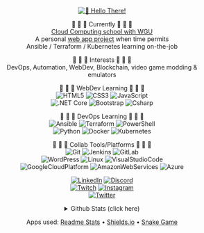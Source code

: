 <div align="center">

[![👋 Hello There!](https://cdn.discordapp.com/attachments/363603833680560139/878781125395378237/hello-there.gif?raw=true)](https://www.youtube.com/watch?v=rEq1Z0bjdwc)

🔭 🔭 🔭 Currently 🔭 🔭 🔭 <br />
[Cloud Computing school with WGU](https://partners.wgu.edu/Pages/BSCC.aspx) <br />
A personal [web app project](https://github.com/jedington/Canvas-Your-Goals) when time permits <br />
Ansible / Terraform / Kubernetes learning on-the-job

:cookie: :cookie: :cookie: Interests :cookie: :cookie: :cookie: <br />
DevOps, Automation, WebDev, Blockchain, video game modding & emulators

<p>
    🌱 🌱 🌱 WebDev Learning 🌱 🌱 🌱
    <br />
    <img alt="HTML5" src="https://img.shields.io/badge/Markup-HTML5-informational?style=flat&logo=HTML5&color=E34F26" />
    <img alt="CSS3" src="https://img.shields.io/badge/Style-CSS3-informational?style=flat&logo=CSS3&color=1572B6" />
    <img alt="JavaScript" src="https://img.shields.io/badge/Code-JavaScript-informational?style=flat&logo=JavaScript&color=F7DF1E" />
    <br />
    <img alt=".NET Core" src="https://img.shields.io/badge/Code-.NET%20Core-informational?style=flat&logo=dotnet&color=2F3682" />    
    <img alt="Bootstrap" src="https://img.shields.io/badge/Style-Bootstrap-informational?style=flat&logo=Bootstrap&color=7952B3" />
    <img alt="Csharp" src="https://img.shields.io/badge/Code-Csharp-informational?style=flat&logo=Csharp&color=482980" />
    <!-- <img alt="React.js" src="https://img.shields.io/badge/Code-React-informational?style=flat&logo=react&color=61DAFB" /> -->
    <!-- <img alt="Node.js" src="https://img.shields.io/badge/Code-Node.js-informational?style=flat&logo=Node.js&color=3D883B" /> -->
    <!-- <img alt="Golang" src="https://img.shields.io/badge/Code-Golang-informational?style=flat&logo=Go" /> -->
</p>

<p>
    🌱 🌱 🌱 DevOps Learning 🌱 🌱 🌱
    <br />
    <img alt="Ansible" src="https://img.shields.io/badge/IaC-Ansible-informational?style=flat&logo=Ansible&color=ffffff" />
    <img alt="Terraform" src="https://img.shields.io/badge/IaC-Terraform-informational?style=flat&logo=Terraform&color=6B3FA0" />
    <img alt="PowerShell" src="https://img.shields.io/badge/Code-PowerShell-informational?style=flat&logo=PowerShell&color=44A4F2" />
    <br />
    <img alt="Python" src="https://img.shields.io/badge/Code-Python-informational?style=flat&logo=Python&color=3776AB" />
    <img alt="Docker" src="https://img.shields.io/badge/Tool-Docker-informational?style=flat&logo=Docker&color=2C8EBB" />
    <img alt="Kubernetes" src="https://img.shields.io/badge/Tool-Kubernetes-informational?style=flat&logo=Kubernetes&color=00205b" />
</p>

<p>
    🌱 🌱 🌱 Collab Tools/Platforms 🌱 🌱 🌱
    <br />
    <img alt="Git" src="https://img.shields.io/badge/Tool-Git-informational?style=flat&logo=Git&color=bd2c00" />
    <img alt="Jenkins" src="https://img.shields.io/badge/Tool-Jenkins-informational?style=flat&logo=Jenkins&color=FF0000" />
    <img alt="GitLab" src="https://img.shields.io/badge/Tool-GitLab-informational?style=flat&logo=GitLab&color=e24329" />
    <br />
    <img alt="WordPress" src="https://img.shields.io/badge/Tool-WordPress-informational?style=flat&logo=WordPress&color=21759b" />
    <img alt="Linux" src="https://img.shields.io/badge/Tool-Linux-informational?style=flat&logo=Linux&color=F5E9A8" />
    <img alt="VisualStudioCode" src="https://img.shields.io/badge/Tool-VS%20Code-informational?style=flat&logo=VisualStudioCode&color=0078d7" />
    <br />
    <img alt="GoogleCloudPlatform" src="https://img.shields.io/badge/Tool-GCP-informational?style=flat&logo=GoogleCloud&color=4285F4" />
    <img alt="AmazonWebServices" src="https://img.shields.io/badge/Tool-AWS-informational?style=flat&logo=AmazonAWS&color=FF9900" />   
    <img alt="Azure" src="https://img.shields.io/badge/Tool-Azure-informational?style=flat&logo=MicrosoftAzure&color=007FFF" />
</p>

[![LinkedIn][linkedin-shield]][linkedin-url]
[![Discord][discord-shield]][discord-url] <br />
[![Twitch][twitch-shield]][twitch-url]
[![Instagram][instagram-shield]][instagram-url] <br />
[![Twitter][twitter-shield]][twitter-url]

<details>
  <summary>Github Stats (click here)</summary>

![](https://github-readme-stats.vercel.app/api?username=jedington&layout=compact&count_private=true&show_icons=true&hide=issues&hide_title=true&theme=react)

![](https://github-readme-stats.vercel.app/api/top-langs/?username=jedington&layout=compact&hide=html&langs_count=10&theme=react)

![Snake animation](https://raw.githubusercontent.com/jedington/jedington/output/github-contribution-grid-snake.svg)

</details>

Apps used: 
[Readme Stats](https://github-readme-stats.vercel.app) • 
[Shields.io](https://shields.io) • 
[Snake Game](https://github.com/Platane/snk)
</div>

[twitch-shield]: https://img.shields.io/badge/Twitch-9146FF?style=for-the-badge&logo=twitch&logoColor=white
[twitch-url]: https://twitch.tv/arcanicvoid
[instagram-shield]: https://img.shields.io/badge/-Instagram-bc2a8d?style=for-the-badge&logo=instagram&logoColor=white
[instagram-url]: https://www.instagram.com/edingtonjulian
[linkedin-shield]: https://img.shields.io/badge/-LinkedIn-black.svg?style=for-the-badge&logo=linkedin&colorB=0072B1
[linkedin-url]: https://www.linkedin.com/in/julian-edington
[discord-shield]: https://img.shields.io/badge/Discord-7289DA?style=for-the-badge&logo=discord&logoColor=white
[discord-url]: https://discord.io/ArcanicVoid
[twitter-shield]: https://img.shields.io/twitter/follow/ArcanicVoid?style=for-the-badge&logo=twitter&colorB=1DA1F2
[twitter-url]: https://twitter.com/ArcanicVoid
[site-shield]: https://img.shields.io/website?down_color=red&down_message=offline&up_color=green&up_message=online&url=https%3A%2F%2Farcanicvoid.com
[site-url]: https://arcanicvoid.com
